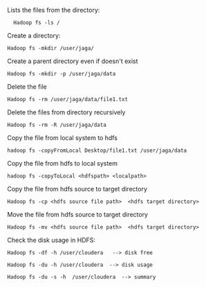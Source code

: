 
Lists the files from the directory:

      Hadoop fs -ls /

Create a directory:

    Hadoop fs -mkdir /user/jaga/

Create a parent directory even if doesn't exist

    Hadoop fs -mkdir -p /user/jaga/data

Delete the file

    Hadoop fs -rm /user/jaga/data/file1.txt

Delete the files from directory recursively

    Hadoop fs -rm -R /user/jaga/data

Copy the file from local system to hdfs

    hadoop fs -copyFromLocal Desktop/file1.txt /user/jaga/data

Copy the file from hdfs to local system

    hadoop fs -copyToLocal <hdfspath> <localpath>

Copy the file from hdfs source to target directory
  
    Hadoop fs -cp <hdfs source file path>  <hdfs target directory>

Move the file from hdfs source to target directory
  
    Hadoop fs -mv <hdfs source file path>  <hdfs target directory>
    
Check the disk usage in HDFS:
  
    Hadoop fs -df -h /user/cloudera   --> disk free
  
    Hadoop fs -du -h /user/cloudera  --> disk usage
  
    Hadoop fs -du -s -h  /user/cloudera  --> summary

